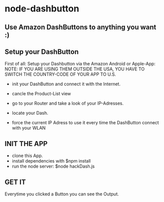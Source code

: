 # node-dashbutton
## Use Amazon DashButtons to anything you want :)

## Setup your DashButton
First of all: Setup your Dashbutton via the Amazon Android or Apple-App:
NOTE: IF YOU ARE USING THEM OUTSIDE THE USA, YOU HAVE TO SWITCH THE COUNTRY-CODE OF YOUR APP TO U.S.

- init your DashButton and connect it with the Internet.
- cancle the Product-List view

- go to your Router and take a look of your IP-Adresses.
- locate your Dash.
- force the current IP Adress to use it every time the DashButton connect with your WLAN

## INIT THE APP
- clone this App.
- install dependencies with $npm install
- run the node server: $node hackDash.js

## GET IT
Everytime you clicked a Button you can see the Output.
